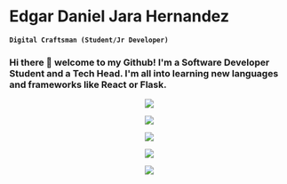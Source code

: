 <h1> Edgar Daniel Jara Hernandez </h1>

**`Digital Craftsman (Student/Jr Developer)`**

<h3> Hi there 👋 welcome to my Github! I'm a Software Developer Student and a Tech Head. I'm all into learning new languages and frameworks like React or Flask. </h3>

<div align=center>
<a href='https://github.com/harish-sethuraman/readme-components'> <!-- react -->
  <img src='https://readme-components.vercel.app/api?component=logo&fill=black&logo=react&animation=spin&svgfill=15d8fe&text=false'/>
</a>

<a href='https://github.com/harish-sethuraman/readme-components'> <!-- javascript -->
  <img src='https://readme-components.vercel.app/api?component=logo&fill=black&logo=javascript&svgfill=f6df1c&text=false'/>
</a>
  
<a href='https://github.com/harish-sethuraman/readme-components'> <!-- python -->
  <img src='https://readme-components.vercel.app/api?component=logo&&fill=black&logo=python&text=false'/>
</a>
  
<a href='https://github.com/harish-sethuraman/readme-components'> <!-- java -->
  <img src='https://readme-components.vercel.app/api?component=logo&&fill=black&logo=java&svgfill=f44336&text=false'/>
</a>
  
<a href='https://github.com/harish-sethuraman/readme-components'> <!-- mongodb -->
  <img src='https://readme-components.vercel.app/api?component=logo&&fill=black&logo=mongodb&svgfill=8fce00&text=false'/>
</a>
  

</div>





<!--
**jarahernandez/jarahernandez** is a ✨ _special_ ✨ repository because its `README.md` (this file) appears on your GitHub profile.

Here are some ideas to get you started:

- 🔭 I’m currently working on ...
- 🌱 I’m currently learning ...
- 👯 I’m looking to collaborate on ...
- 🤔 I’m looking for help with ...
- 💬 Ask me about ...
- 📫 How to reach me: ...
- 😄 Pronouns: ...
- ⚡ Fun fact: ...
-->
